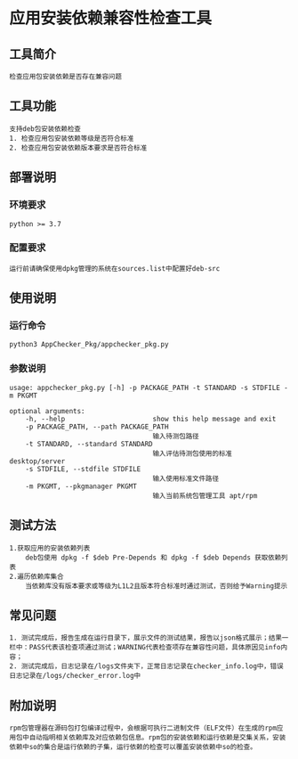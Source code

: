 # 应用安装依赖兼容性检查工具

## 工具简介  

    检查应用包安装依赖是否存在兼容问题

## 工具功能
    
    支持deb包安装依赖检查
    1. 检查应用包安装依赖等级是否符合标准
    2. 检查应用包安装依赖版本要求是否符合标准


## 部署说明
### 环境要求

    python >= 3.7

### 配置要求

    运行前请确保使用dpkg管理的系统在sources.list中配置好deb-src

## 使用说明
### 运行命令

    python3 AppChecker_Pkg/appchecker_pkg.py

### 参数说明

    usage: appchecker_pkg.py [-h] -p PACKAGE_PATH -t STANDARD -s STDFILE -m PKGMT

    optional arguments:
        -h, --help                      show this help message and exit
        -p PACKAGE_PATH, --path PACKAGE_PATH
                                        输入待测包路径
        -t STANDARD, --standard STANDARD
                                        输入评估待测包使用的标准 desktop/server
        -s STDFILE, --stdfile STDFILE
                                        输入使用标准文件路径
        -m PKGMT, --pkgmanager PKGMT
                                        输入当前系统包管理工具 apt/rpm


## 测试方法

    1.获取应用的安装依赖列表
        deb包使用 dpkg -f $deb Pre-Depends 和 dpkg -f $deb Depends 获取依赖列表
    2.遍历依赖库集合
        当依赖库没有版本要求或等级为L1L2且版本符合标准时通过测试，否则给予Warning提示 


## 常见问题

    1. 测试完成后，报告生成在运行目录下，展示文件的测试结果，报告以json格式展示；结果一栏中：PASS代表该检查项通过测试；WARNING代表检查项存在兼容性问题，具体原因见info内容；
    2. 测试完成后，日志记录在/logs文件夹下，正常日志记录在checker_info.log中，错误日志记录在/logs/checker_error.log中

## 附加说明
    rpm包管理器在源码包打包编译过程中，会根据可执行二进制文件（ELF文件）在生成的rpm应用包中自动指明相关依赖库及对应依赖包信息。rpm包的安装依赖和运行依赖是交集关系，安装依赖中so的集合是运行依赖的子集，运行依赖的检查可以覆盖安装依赖中so的检查。
